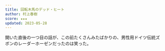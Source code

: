 ```yaml
---
title: 回転木馬のデッド・ヒート
author: 村上春樹
score: ★★★
updated: 2023-05-28
---
```


開いた直後の一つ目の話が、この前たくさんみたばかりの、男性用ドイツ伝統ズボンのレーダーホーゼンだったのは笑った。
